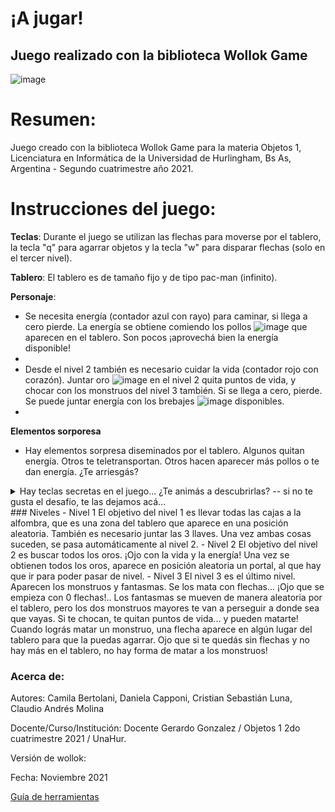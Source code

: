 # ¡A jugar! 

## Juego realizado con la biblioteca Wollok Game
![image](https://media.giphy.com/media/PAFmlWCsSrWuWNhW2T/giphy.gif)

# Resumen:
Juego creado con la biblioteca Wollok Game para la materia Objetos 1, Licenciatura en Informática de la Universidad de Hurlingham, Bs As, Argentina - Segundo cuatrimestre año 2021.

# Instrucciones del juego:

**Teclas**: Durante el juego se utilizan las flechas para moverse por el tablero, la tecla "q" para agarrar objetos y la tecla "w" para disparar flechas (solo en el tercer nivel).

**Tablero**: El tablero es de tamaño fijo y de tipo pac-man (infinito).

**Personaje**: 
- Se necesita energía (contador azul con rayo) para caminar, si llega a cero pierde. La energía se obtiene comiendo los pollos ![image](https://user-images.githubusercontent.com/82007389/144201723-7af8abe5-3fe4-4531-9a84-37101576c088.png) que aparecen en el tablero. Son pocos ¡aprovechá bien la energía disponible!
- 
- Desde el nivel 2 también es necesario cuidar la vida (contador rojo con corazón). Juntar oro ![image](https://user-images.githubusercontent.com/82007389/144201687-9eaa117c-22e2-43c0-9ca7-265f773dc79d.png) en el nivel 2 quita puntos de vida, y chocar con los monstruos del nivel 3 también. Si se llega a cero, pierde. Se puede juntar energía con los brebajes ![image](https://user-images.githubusercontent.com/82007389/144201749-780dfca6-4c8e-447a-bfb1-0266e5a27aee.png) disponibles.
- 
**Elementos sorporesa**
- Hay elementos sorpresa diseminados por el tablero. Algunos quitan energía. Otros te teletransportan. Otros hacen aparecer más pollos o te dan energía. ¿Te arriesgás?
<details>
  <summary>
    Hay teclas secretas en el juego... ¿Te animás a descubrirlas? -- si no te gusta el desafío, te las dejamos acá...</summary>
La tecla `n` te da pistas sobre el estado del nivel...
La combinación de `shift` con el `2` o con el `3` te lleva directo a esos niveles.
Estés en el nivel que estés, podés pasarlo presionando `z`
</details>
### Niveles
- Nivel 1
El objetivo del nivel 1 es llevar todas las cajas a la alfombra, que es una zona del tablero que aparece en una posición aleatoria. También es necesario juntar las 3 llaves. Una vez ambas cosas suceden, se pasa automáticamente al nivel 2.
- Nivel 2
El objetivo del nivel 2 es buscar todos los oros. ¡Ojo con la vida y la energía! Una vez se obtienen todos los oros, aparece en posición aleatoria un portal, al que hay que ir para poder pasar de nivel.
- Nivel 3
El nivel 3 es el último nivel. Aparecen los monstruos y fantasmas. Se los mata con flechas... ¡Ojo que se empieza con 0 flechas!.. Los fantasmas se mueven de manera aleatoria por el tablero, pero los dos monstruos mayores te van a perseguir a donde sea que vayas. Si te chocan, te quitan puntos de vida... y pueden matarte! Cuando lográs matar un monstruo, una flecha aparece en algún lugar del tablero para que la puedas agarrar. Ojo que si te quedás sin flechas y no hay más en el tablero, no hay forma de matar a los monstruos!

### Acerca de:

Autores: Camila Bertolani, Daniela Capponi, Cristian Sebastián Luna, Claudio Andrés Molina

Docente/Curso/Institución: Docente Gerardo Gonzalez / Objetos 1 2do cuatrimestre 2021 / UnaHur.

Versión de wollok:

Fecha: Noviembre 2021

[Guía de herramientas](https://www.wollok.org/documentacion/conceptos/)


